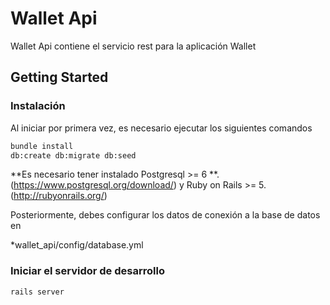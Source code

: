 # Wallet Api

Wallet Api contiene el servicio rest para la aplicación Wallet

## Getting Started

### Instalación

Al iniciar por primera vez, es necesario ejecutar los siguientes comandos
```sh
bundle install
db:create db:migrate db:seed
```

**Es necesario tener instalado Postgresql >= 6 **. (https://www.postgresql.org/download/) y Ruby on Rails >= 5. (http://rubyonrails.org/)

Posteriormente, debes configurar los datos de conexión a la base de datos en

*wallet_api/config/database.yml

### Iniciar el servidor de desarrollo
```sh
rails server
```

